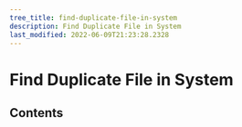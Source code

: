 ```yaml
---
tree_title: find-duplicate-file-in-system
description: Find Duplicate File in System
last_modified: 2022-06-09T21:23:28.2328
---
```


# Find Duplicate File in System

## Contents

